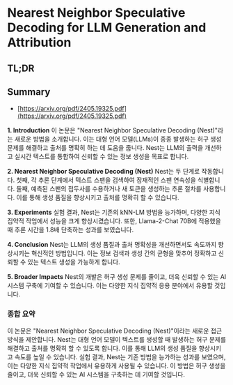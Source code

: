 # Nearest Neighbor Speculative Decoding for LLM Generation and Attribution
## TL;DR
## Summary
- [https://arxiv.org/pdf/2405.19325.pdf](https://arxiv.org/pdf/2405.19325.pdf)

**1. Introduction**
이 논문은 "Nearest Neighbor Speculative Decoding (Nest)"라는 새로운 방법을 소개합니다. 이는 대형 언어 모델(LLMs)이 종종 발생하는 허구 생성 문제를 해결하고 출처를 명확히 하는 데 도움을 줍니다. Nest는 LLM의 출력을 개선하고 실시간 텍스트를 통합하여 신뢰할 수 있는 정보 생성을 목표로 합니다.

**2. Nearest Neighbor Speculative Decoding (Nest)**
Nest는 두 단계로 작동합니다. 첫째, 각 추론 단계에서 텍스트 스팬을 검색하여 잠재적인 스팬 연속성을 식별합니다. 둘째, 예측된 스팬의 접두사를 수용하거나 새 토큰을 생성하는 추론 절차를 사용합니다. 이를 통해 생성 품질을 향상시키고 출처를 명확히 할 수 있습니다.

**3. Experiments**
실험 결과, Nest는 기존의 kNN-LM 방법을 능가하며, 다양한 지식 집약적 작업에서 성능을 크게 향상시켰습니다. 또한, Llama-2-Chat 70B에 적용했을 때 추론 시간을 1.8배 단축하는 성과를 보였습니다.

**4. Conclusion**
Nest는 LLM의 생성 품질과 출처 명확성을 개선하면서도 속도까지 향상시키는 혁신적인 방법입니다. 이는 정보 검색과 생성 간의 균형을 맞추어 정확하고 신뢰할 수 있는 텍스트 생성을 가능하게 합니다.

**5. Broader Impacts**
Nest의 개발은 허구 생성 문제를 줄이고, 더욱 신뢰할 수 있는 AI 시스템 구축에 기여할 수 있습니다. 이는 다양한 지식 집약적 응용 분야에서 유용할 것입니다.

### 종합 요약
이 논문은 "Nearest Neighbor Speculative Decoding (Nest)"이라는 새로운 접근 방식을 제안합니다. Nest는 대형 언어 모델이 텍스트를 생성할 때 발생하는 허구 문제를 해결하고 출처를 명확히 할 수 있도록 합니다. 이를 통해 LLM의 생성 품질을 향상시키고 속도를 높일 수 있습니다. 실험 결과, Nest는 기존 방법을 능가하는 성과를 보였으며, 이는 다양한 지식 집약적 작업에서 유용하게 사용될 수 있습니다. 이 방법은 허구 생성을 줄이고, 더욱 신뢰할 수 있는 AI 시스템을 구축하는 데 기여할 것입니다.